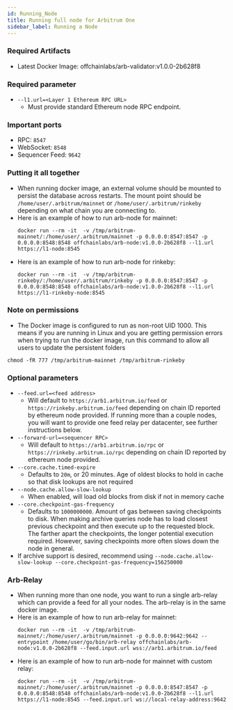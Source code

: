 ```yaml
---
id: Running_Node
title: Running full node for Arbitrum One
sidebar_label: Running a Node
---
```


### Required Artifacts

- Latest Docker Image: offchainlabs/arb-validator:v1.0.0-2b628f8

### Required parameter

- `--l1.url=<Layer 1 Ethereum RPC URL>`
  - Must provide standard Ethereum node RPC endpoint.

### Important ports

- RPC: `8547`
- WebSocket: `8548`
- Sequencer Feed: `9642`

### Putting it all together

- When running docker image, an external volume should be mounted to persist the database across restarts. The mount point should be `/home/user/.arbitrum/mainnet` or `/home/user/.arbitrum/rinkeby` depending on what chain you are connecting to.
- Here is an example of how to run arb-node for mainnet:
  ```
  docker run --rm -it  -v /tmp/arbitrum-mainnet/:/home/user/.arbitrum/mainnet -p 0.0.0.0:8547:8547 -p 0.0.0.0:8548:8548 offchainlabs/arb-node:v1.0.0-2b628f8 --l1.url https://l1-node:8545
  ```
- Here is an example of how to run arb-node for rinkeby:
  ```
  docker run --rm -it  -v /tmp/arbitrum-rinkeby/:/home/user/.arbitrum/rinkeby -p 0.0.0.0:8547:8547 -p 0.0.0.0:8548:8548 offchainlabs/arb-node:v1.0.0-2b628f8 --l1.url https://l1-rinkeby-node:8545
  ```

### Note on permissions

- The Docker image is configured to run as non-root UID 1000. This means if you are running in Linux and you are getting permission errors when trying to run the docker image, run this command to allow all users to update the persistent folders

```
chmod -fR 777 /tmp/arbitrum-mainnet /tmp/arbitrum-rinkeby
```

### Optional parameters

- `--feed.url=<feed address>`
  - Will default to `https://arb1.arbitrum.io/feed` or `https://rinkeby.arbitrum.io/feed` depending on chain ID reported by ethereum node provided. If running more than a couple nodes, you will want to provide one feed relay per datacenter, see further instructions below.
- `--forward-url=<sequencer RPC>`
  - Will default to `https://arb1.arbitrum.io/rpc` or `https://rinkeby.arbitrum.io/rpc` depending on chain ID reported by ethereum node provided.
- `--core.cache.timed-expire`
  - Defaults to `20m`, or 20 minutes. Age of oldest blocks to hold in cache so that disk lookups are not required
- `--node.cache.allow-slow-lookup`
  - When enabled, will load old blocks from disk if not in memory cache
- `--core.checkpoint-gas-frequency`
  - Defaults to `1000000000`. Amount of gas between saving checkpoints to disk. When making archive queries node has to load closest previous checkpoint and then execute up to the requested block. The farther apart the checkpoints, the longer potential execution required. However, saving checkpoints more often slows down the node in general.
- If archive support is desired, recommend using `--node.cache.allow-slow-lookup --core.checkpoint-gas-frequency=156250000`

### Arb-Relay

- When running more than one node, you want to run a single arb-relay which can provide a feed for all your nodes.
  The arb-relay is in the same docker image.
- Here is an example of how to run arb-relay for mainnet:
  ```
  docker run --rm -it  -v /tmp/arbitrum-mainnet/:/home/user/.arbitrum/mainnet -p 0.0.0.0:9642:9642 --entrypoint /home/user/go/bin/arb-relay offchainlabs/arb-node:v1.0.0-2b628f8 --feed.input.url wss://arb1.arbitrum.io/feed
  ```
- Here is an example of how to run arb-node for mainnet with custom relay:
  ```
  docker run --rm -it  -v /tmp/arbitrum-mainnet/:/home/user/.arbitrum/mainnet -p 0.0.0.0:8547:8547 -p 0.0.0.0:8548:8548 offchainlabs/arb-node:v1.0.0-2b628f8 --l1.url https://l1-node:8545 --feed.input.url ws://local-relay-address:9642
  ```
